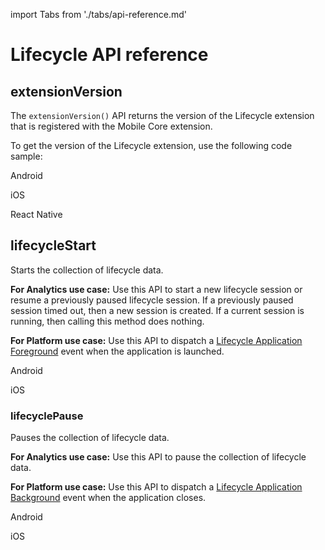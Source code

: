 import Tabs from './tabs/api-reference.md'

# Lifecycle API reference

## extensionVersion

The `extensionVersion()` API returns the version of the Lifecycle extension that is registered with the Mobile Core extension.

To get the version of the Lifecycle extension, use the following code sample:

<TabsBlock orientation="horizontal" slots="heading, content" repeat="3"/>

Android

<Tabs query="platform=android&api=extension-version"/>

iOS

<Tabs query="platform=ios-aep&api=extension-version"/>

React Native

<Tabs query="platform=react-native&api=extension-version"/>

<!--  Flutter

<Tabs query="platform=flutter&api=extension-version"/> -->

## lifecycleStart

Starts the collection of lifecycle data.

**For Analytics use case:** Use this API to start a new lifecycle session or resume a previously paused lifecycle session. If a previously paused session timed out, then a new session is created. If a current session is running, then calling this method does nothing.

**For Platform use case:** Use this API to dispatch a [Lifecycle Application Foreground](./event-reference.md#lifecycle-application-foreground) event when the application is launched.

<TabsBlock orientation="horizontal" slots="heading, content" repeat="2"/>

Android

<Tabs query="platform=android&api=lifecycle-start"/>

iOS

<Tabs query="platform=ios-aep&api=lifecycle-start"/>

<!-- React Native

<Tabs query="platform=react-native&api=lifecycle-start"/> -->

### lifecyclePause

Pauses the collection of lifecycle data.

**For Analytics use case:** Use this API to pause the collection of lifecycle data.

**For Platform use case:** Use this API to dispatch a [Lifecycle Application Background](./event-reference.md#lifecycle-application-background) event when the application closes.

<TabsBlock orientation="horizontal" slots="heading, content" repeat="2"/>

Android

<Tabs query="platform=android&api=lifecycle-pause"/>

iOS

<Tabs query="platform=ios-aep&api=lifecycle-pause"/>

<!-- React Native

<Tabs query="platform=react-native&api=lifecycle-pause"/> -->
